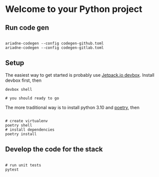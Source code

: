 
# Welcome to your Python project

## Run code gen

```shell

ariadne-codegen --config codegen-github.toml
ariadne-codegen --config codegen-gitlab.toml

```

## Setup

The easiest way to get started is probably use [Jetpack.io devbox](https://www.jetpack.io/devbox). Install devbox first, then

```shell
devbox shell

# you should ready to go

```

The more traditional way is to install python 3.10 and [poetry](https://python-poetry.org/), then

```shell

# create virtualenv
poetry shell
# install dependencies
poetry install

```

## Develop the code for the stack

```shell

# run unit tests
pytest

```
